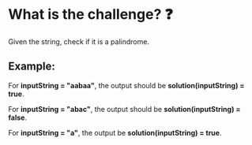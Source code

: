 # What is the challenge? ❓
Given the string, check if it is a palindrome.

## Example:
For __inputString = "aabaa"__, the output should be __solution(inputString) = true__.

For __inputString = "abac"__, the output should be __solution(inputString) = false__.

For __inputString = "a"__, the output be __solution(inputString) = true__.